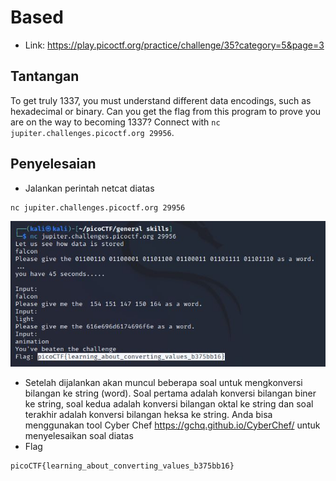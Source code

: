 # Based
- Link: https://play.picoctf.org/practice/challenge/35?category=5&page=3

## Tantangan
To get truly 1337, you must understand different data encodings, such as hexadecimal or binary. Can you get the flag from this program to prove you are on the way to becoming 1337? Connect with `nc jupiter.challenges.picoctf.org 29956`.

## Penyelesaian
- Jalankan perintah netcat diatas
```sh
nc jupiter.challenges.picoctf.org 29956
```

![alt text](https://github.com/rahardian-dwi-saputra/picoCTF-writeup/blob/main/General%20Skills/Based/assets/based%201.JPG)

- Setelah dijalankan akan muncul beberapa soal untuk mengkonversi bilangan ke string (word). Soal pertama adalah konversi bilangan biner ke string, soal kedua adalah konversi bilangan oktal ke string dan soal terakhir adalah konversi bilangan heksa ke string. Anda bisa menggunakan tool Cyber Chef https://gchq.github.io/CyberChef/ untuk menyelesaikan soal diatas
- Flag
```sh
picoCTF{learning_about_converting_values_b375bb16}
```